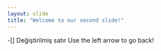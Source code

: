 ```yaml
---
layout: slide
title: "Welcome to our second slide!"
---
```

-[] Değiştirilmiş satır 
Use the left arrow to go back!
